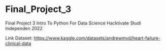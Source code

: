 # Final_Project_3
Final Project 3 Intro To Python For Data Science Hacktivate Studi Independen 2022

Link Dataset: https://www.kaggle.com/datasets/andrewmvd/heart-failure-clinical-data
